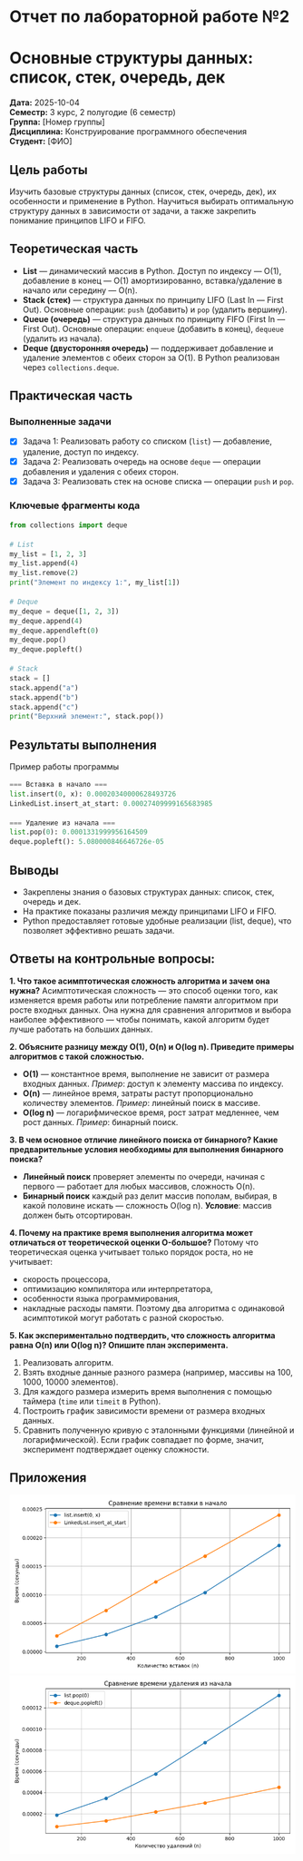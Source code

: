 # Отчет по лабораторной работе №2
# Основные структуры данных: список, стек, очередь, дек

**Дата:** 2025-10-04  
**Семестр:** 3 курс, 2 полугодие (6 семестр)  
**Группа:** [Номер группы]  
**Дисциплина:** Конструирование программного обеспечения  
**Студент:** [ФИО]  

## Цель работы
Изучить базовые структуры данных (список, стек, очередь, дек), их особенности и применение в Python. Научиться выбирать оптимальную структуру данных в зависимости от задачи, а также закрепить понимание принципов LIFO и FIFO.

## Теоретическая часть
- **List** — динамический массив в Python. Доступ по индексу — O(1), добавление в конец — O(1) амортизированно, вставка/удаление в начало или середину — O(n).  
- **Stack (стек)** — структура данных по принципу LIFO (Last In — First Out). Основные операции: `push` (добавить) и `pop` (удалить вершину).  
- **Queue (очередь)** — структура данных по принципу FIFO (First In — First Out). Основные операции: `enqueue` (добавить в конец), `dequeue` (удалить из начала).  
- **Deque (двусторонняя очередь)** — поддерживает добавление и удаление элементов с обеих сторон за O(1). В Python реализован через `collections.deque`.

## Практическая часть

### Выполненные задачи
- [x] Задача 1: Реализовать работу со списком (`list`) — добавление, удаление, доступ по индексу.  
- [x] Задача 2: Реализовать очередь на основе `deque` — операции добавления и удаления с обеих сторон.  
- [x] Задача 3: Реализовать стек на основе списка — операции `push` и `pop`.  

### Ключевые фрагменты кода
```python
from collections import deque

# List
my_list = [1, 2, 3]
my_list.append(4)
my_list.remove(2)
print("Элемент по индексу 1:", my_list[1])

# Deque
my_deque = deque([1, 2, 3])
my_deque.append(4)
my_deque.appendleft(0)
my_deque.pop()
my_deque.popleft()

# Stack
stack = []
stack.append("a")
stack.append("b")
stack.append("c")
print("Верхний элемент:", stack.pop())
```

## Результаты выполнения
Пример работы программы
```python
=== Вставка в начало ===
list.insert(0, x): 0.00020340000628493726
LinkedList.insert_at_start: 0.00027409999165683985

=== Удаление из начала ===
list.pop(0): 0.0001331999956164509
deque.popleft(): 5.080000846646726e-05
```

## Выводы
- Закреплены знания о базовых структурах данных: список, стек, очередь и дек.
- На практике показаны различия между принципами LIFO и FIFO.
- Python предоставляет готовые удобные реализации (list, deque), что позволяет эффективно решать задачи.

## Ответы на контрольные вопросы:

**1. Что такое асимптотическая сложность алгоритма и зачем она нужна?**
Асимптотическая сложность — это способ оценки того, как изменяется время работы или потребление памяти алгоритмом при росте входных данных.
Она нужна для сравнения алгоритмов и выбора наиболее эффективного — чтобы понимать, какой алгоритм будет лучше работать на больших данных.

**2. Объясните разницу между O(1), O(n) и O(log n). Приведите примеры алгоритмов с такой сложностью.**

* **O(1)** — константное время, выполнение не зависит от размера входных данных.
  *Пример*: доступ к элементу массива по индексу.
* **O(n)** — линейное время, затраты растут пропорционально количеству элементов.
  *Пример*: линейный поиск в массиве.
* **O(log n)** — логарифмическое время, рост затрат медленнее, чем рост данных.
  *Пример*: бинарный поиск.

**3. В чем основное отличие линейного поиска от бинарного? Какие предварительные условия необходимы для выполнения бинарного поиска?**

* **Линейный поиск** проверяет элементы по очереди, начиная с первого — работает для любых массивов, сложность O(n).
* **Бинарный поиск** каждый раз делит массив пополам, выбирая, в какой половине искать — сложность O(log n).
  **Условие**: массив должен быть отсортирован.

**4. Почему на практике время выполнения алгоритма может отличаться от теоретической оценки O-большое?**
Потому что теоретическая оценка учитывает только порядок роста, но не учитывает:

* скорость процессора,
* оптимизацию компилятора или интерпретатора,
* особенности языка программирования,
* накладные расходы памяти.
  Поэтому два алгоритма с одинаковой асимптотикой могут работать с разной скоростью.

**5. Как экспериментально подтвердить, что сложность алгоритма равна O(n) или O(log n)? Опишите план эксперимента.**

1. Реализовать алгоритм.
2. Взять входные данные разного размера (например, массивы на 100, 1000, 10000 элементов).
3. Для каждого размера измерить время выполнения с помощью таймера (`time` или `timeit` в Python).
4. Построить график зависимости времени от размера входных данных.
5. Сравнить полученную кривую с эталонными функциями (линейной и логарифмической). Если график совпадает по форме, значит, эксперимент подтверждает оценку сложности.

## Приложения
![Сравнение времени вставки в начало](Figure_1.png)
![Сравнение времени удаления из начала](Figure_2.png)